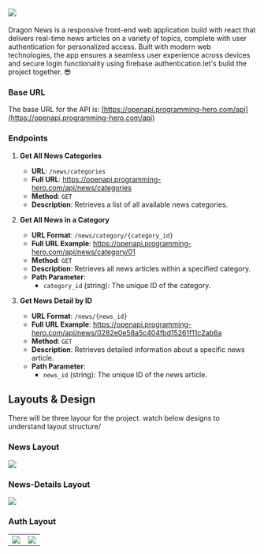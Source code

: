 # <img src="assets/logo.png">

Dragon News is a responsive front-end web application build with react that delivers real-time news articles on a variety of topics, complete with user authentication for personalized access. Built with modern web technologies, the app ensures a seamless user experience across devices and secure login functionality using firebase authentication.let's build the project together. 😎

### Base URL

The base URL for the API is:
[https://openapi.programming-hero.com/api](https://openapi.programming-hero.com/api)

### Endpoints

1. **Get All News Categories**

   - **URL**: `/news/categories`
   - **Full URL**: https://openapi.programming-hero.com/api/news/categories
   - **Method**: `GET`
   - **Description**: Retrieves a list of all available news categories.

2. **Get All News in a Category**

   - **URL Format**: `/news/category/{category_id}`
   - **Full URL Example**: https://openapi.programming-hero.com/api/news/category/01
   - **Method**: `GET`
   - **Description**: Retrieves all news articles within a specified category.
   - **Path Parameter**:
     - `category_id` (string): The unique ID of the category.

3. **Get News Detail by ID**
   - **URL Format**: `/news/{news_id}`
   - **Full URL Example**: https://openapi.programming-hero.com/api/news/0282e0e58a5c404fbd15261f11c2ab6a
   - **Method**: `GET`
   - **Description**: Retrieves detailed information about a specific news article.
   - **Path Parameter**:
     - `news_id` (string): The unique ID of the news article.

## Layouts & Design

There will be three layour for the project. watch below designs to understand layout structure/

### News Layout

 <img src="https://i.ibb.co.com/sJFwsTBZ/home-layout.png"/>

### News-Details Layout

 <img src="https://i.ibb.co.com/4ZJ3wBfq/news-details-layout.png"/>

### Auth Layout

<table>
 <tr>
   <td> <img  src="https://i.ibb.co.com/BVtvwgbN/auth-layout-login.png"/></td>
   <td> <img src="https://i.ibb.co.com/27Rmt7C5/auth-layout-register.png"/></td>
 </tr> 
</table>
